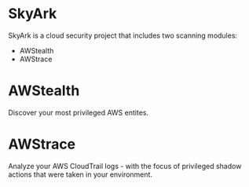 # SkyArk
SkyArk is a cloud security project that includes two scanning modules:
- AWStealth
- AWStrace

# AWStealth
Discover your most privileged AWS entites.

# AWStrace
Analyze your AWS CloudTrail logs - with the focus of privileged shadow actions that were taken in your environment.

